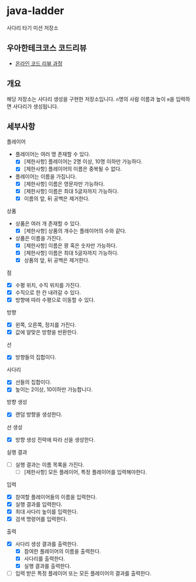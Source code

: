 # java-ladder

사다리 타기 미션 저장소

## 우아한테크코스 코드리뷰

- [온라인 코드 리뷰 과정](https://github.com/woowacourse/woowacourse-docs/blob/master/maincourse/README.md)

## 개요

해당 저장소는 사다리 생성을 구현한 저장소입니다. `n`명의 사람 이름과 높이 `m`을 입력하면 사다리가 생성됩니다.

## 세부사항

플레이어

- 플레이어는 여러 명 존재할 수 있다.
  - [x] [제한사항] 플레이어는 2명 이상, 10명 이하만 가능하다.
  - [x] [제한사항] 플레이어의 이름은 중복될 수 없다.
- 플레이어는 이름을 가집니다.
  - [x] [제한사항] 이름은 영문자만 가능하다.
  - [x] [제한사항] 이름은 최대 5글자까지 가능하다.
  - [x] 이름의 앞, 뒤 공백은 제거한다.

상품

- 상품은 여러 개 존재할 수 있다.
  - [x] [제한사항] 상품의 개수는 플레이어의 수와 같다.
- 상품은 이름을 가진다.
  - [x] [제한사항] 이름은 꽝 혹은 숫자만 가능하다.
  - [x] [제한사항] 이름은 최대 5글자까지 가능하다.
  - [x] 상품의 앞, 뒤 공백은 제거한다.

점

- [x] 수평 위치, 수직 위치를 가진다.
- [x] 수직으로 한 칸 내려갈 수 있다.
- [x] 방향에 따라 수평으로 이동할 수 있다.

방향

- [x] 왼쪽, 오른쪽, 정지를 가진다.
- [x] 값에 알맞은 방향을 반환한다.

선

- [x] 방향들의 집합이다.

사다리

- [x] 선들의 집합이다.
- [x] 높이는 2이상, 10이하만 가능합니다.

방향 생성

- [x] 랜덤 방향을 생성한다.

선 생성

- [x] 방향 생성 전략에 따라 선을 생성한다.

실행 결과

- [ ] 실행 결과는 이름 목록을 가진다.
  - [ ] [제한사항] 모든 플레이어, 특정 플레이어를 입력해야한다.

입력

- [x] 참여할 플레이어들의 이름을 입력한다.
- [x] 실행 결과를 입력한다.
- [x] 최대 사다리 높이를 입력한다.
- [x] 검색 명령어를 입력한다.

출력

- [x] 사다리 생성 결과를 출력한다.
  - [x] 참여한 플레이어의 이름을 출력한다.
  - [x] 사다리를 출력한다.
  - [x] 실행 결과를 출력한다.
- [ ] 입력 받은 특정 플레이어 또는 모든 플레이어의 결과를 출력한다.
